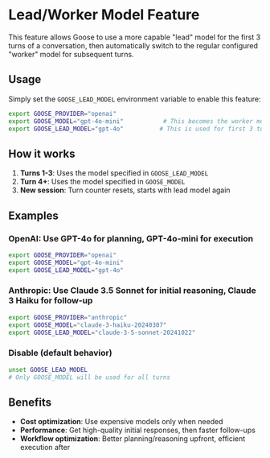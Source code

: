 # Lead/Worker Model Feature

This feature allows Goose to use a more capable "lead" model for the first 3 turns of a conversation, then automatically switch to the regular configured "worker" model for subsequent turns.

## Usage

Simply set the `GOOSE_LEAD_MODEL` environment variable to enable this feature:

```bash
export GOOSE_PROVIDER="openai"
export GOOSE_MODEL="gpt-4o-mini"           # This becomes the worker model
export GOOSE_LEAD_MODEL="gpt-4o"          # This is used for first 3 turns
```

## How it works

1. **Turns 1-3**: Uses the model specified in `GOOSE_LEAD_MODEL`
2. **Turn 4+**: Uses the model specified in `GOOSE_MODEL`
3. **New session**: Turn counter resets, starts with lead model again

## Examples

### OpenAI: Use GPT-4o for planning, GPT-4o-mini for execution
```bash
export GOOSE_PROVIDER="openai"
export GOOSE_MODEL="gpt-4o-mini"
export GOOSE_LEAD_MODEL="gpt-4o"
```

### Anthropic: Use Claude 3.5 Sonnet for initial reasoning, Claude 3 Haiku for follow-up
```bash
export GOOSE_PROVIDER="anthropic"  
export GOOSE_MODEL="claude-3-haiku-20240307"
export GOOSE_LEAD_MODEL="claude-3-5-sonnet-20241022"
```

### Disable (default behavior)
```bash
unset GOOSE_LEAD_MODEL
# Only GOOSE_MODEL will be used for all turns
```

## Benefits

- **Cost optimization**: Use expensive models only when needed
- **Performance**: Get high-quality initial responses, then faster follow-ups
- **Workflow optimization**: Better planning/reasoning upfront, efficient execution after